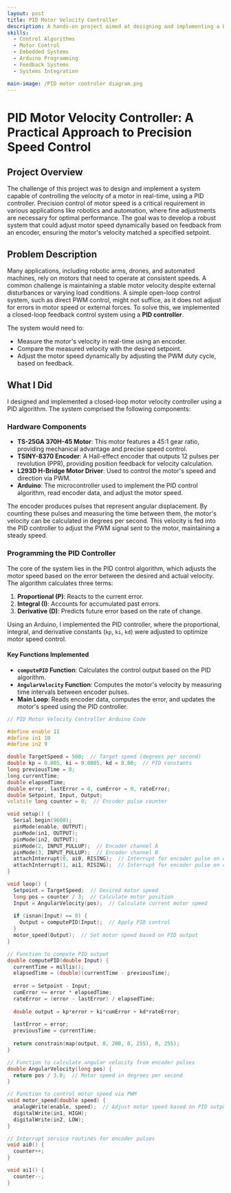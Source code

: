 ```yaml
---
layout: post  
title: PID Motor Velocity Controller  
description: A hands-on project aimed at designing and implementing a PID motor velocity controller for precise motor speed regulation using real-time feedback.  
skills:  
  - Control Algorithms  
  - Motor Control  
  - Embedded Systems  
  - Arduino Programming  
  - Feedback Systems  
  - Systems Integration  

main-image: /PID motor controler diagram.png 
---
```


# PID Motor Velocity Controller: A Practical Approach to Precision Speed Control  

## Project Overview  
The challenge of this project was to design and implement a system capable of controlling the velocity of a motor in real-time, using a PID controller. Precision control of motor speed is a critical requirement in various applications like robotics and automation, where fine adjustments are necessary for optimal performance. The goal was to develop a robust system that could adjust motor speed dynamically based on feedback from an encoder, ensuring the motor's velocity matched a specified setpoint.

## Problem Description  
Many applications, including robotic arms, drones, and automated machines, rely on motors that need to operate at consistent speeds. A common challenge is maintaining a stable motor velocity despite external disturbances or varying load conditions. A simple open-loop control system, such as direct PWM control, might not suffice, as it does not adjust for errors in motor speed or external forces. To solve this, we implemented a closed-loop feedback control system using a **PID controller**.

The system would need to:
- Measure the motor's velocity in real-time using an encoder.
- Compare the measured velocity with the desired setpoint.
- Adjust the motor speed dynamically by adjusting the PWM duty cycle, based on feedback.

## What I Did  
I designed and implemented a closed-loop motor velocity controller using a PID algorithm. The system comprised the following components:

### Hardware Components  
- **TS-25GA 370H-45 Motor**: This motor features a 45:1 gear ratio, providing mechanical advantage and precise speed control.
- **TSINY-8370 Encoder**: A Hall-effect encoder that outputs 12 pulses per revolution (PPR), providing position feedback for velocity calculation.
- **L293D H-Bridge Motor Driver**: Used to control the motor's speed and direction via PWM.
- **Arduino**: The microcontroller used to implement the PID control algorithm, read encoder data, and adjust the motor speed.

The encoder produces pulses that represent angular displacement. By counting these pulses and measuring the time between them, the motor's velocity can be calculated in degrees per second. This velocity is fed into the PID controller to adjust the PWM signal sent to the motor, maintaining a steady speed.

### Programming the PID Controller  
The core of the system lies in the PID control algorithm, which adjusts the motor speed based on the error between the desired and actual velocity. The algorithm calculates three terms:

1. **Proportional (P)**: Reacts to the current error.
2. **Integral (I)**: Accounts for accumulated past errors.
3. **Derivative (D)**: Predicts future error based on the rate of change.

Using an Arduino, I implemented the PID controller, where the proportional, integral, and derivative constants (`kp`, `ki`, `kd`) were adjusted to optimize motor speed control.

#### Key Functions Implemented  
- **`computePID` Function**: Calculates the control output based on the PID algorithm.
- **`AngularVelocity` Function**: Computes the motor's velocity by measuring time intervals between encoder pulses.
- **Main Loop**: Reads encoder data, computes the error, and updates the motor's speed using the PID controller.

```cpp
// PID Motor Velocity Controller Arduino Code

#define enable 11
#define in1 10
#define in2 9

double TargetSpeed = 500;  // Target speed (degrees per second)
double kp = 0.005, ki = 0.0005, kd = 0.00;  // PID constants
long previousTime = 0;
long currentTime;
double elapsedTime;
double error, lastError = 0, cumError = 0, rateError;
double Setpoint, Input, Output;
volatile long counter = 0;  // Encoder pulse counter

void setup() {
  Serial.begin(9600);
  pinMode(enable, OUTPUT);
  pinMode(in1, OUTPUT);
  pinMode(in2, OUTPUT);
  pinMode(2, INPUT_PULLUP);  // Encoder channel A
  pinMode(3, INPUT_PULLUP);  // Encoder channel B
  attachInterrupt(0, ai0, RISING);  // Interrupt for encoder pulse on channel A
  attachInterrupt(1, ai1, RISING);  // Interrupt for encoder pulse on channel B
}

void loop() {
  Setpoint = TargetSpeed;  // Desired motor speed
  long pos = counter / 3;  // Calculate motor position
  Input = AngularVelocity(pos);  // Calculate current motor speed
  
  if (isnan(Input) == 0) {
    Output = computePID(Input);  // Apply PID control
  }
  motor_speed(Output);  // Set motor speed based on PID output
}

// Function to compute PID output
double computePID(double Input) {  
  currentTime = millis();
  elapsedTime = (double)(currentTime - previousTime);
  
  error = Setpoint - Input;  
  cumError += error * elapsedTime;  
  rateError = (error - lastError) / elapsedTime;
  
  double output = kp*error + ki*cumError + kd*rateError;
  
  lastError = error;  
  previousTime = currentTime;  
  
  return constrain(map(output, 0, 200, 0, 255), 0, 255);
}

// Function to calculate angular velocity from encoder pulses
double AngularVelocity(long pos) {
  return pos / 3.0;  // Motor speed in degrees per second
}

// Function to control motor speed via PWM
void motor_speed(double speed) {
  analogWrite(enable, speed);  // Adjust motor speed based on PID output
  digitalWrite(in1, HIGH);
  digitalWrite(in2, LOW);
}

// Interrupt service routines for encoder pulses
void ai0() {
  counter++;
}

void ai1() {
  counter--;
}
```